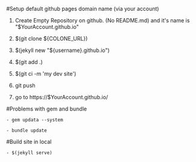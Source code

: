 
#Setup default github pages domain name (via your account)

1. Create Empty Repository on github. (No README.md) and it's name is "$YourAccount.github.io"

2. $(git clone ${COLONE_URL})

3. $(jekyll new "${username}.github.io")

4. $(git add .)

5. $(git ci -m 'my dev site')

6. git push

7. go to https://$YourAccount.github.io/


#Problems with gem and bundle

    - gem updata --system

    - bundle update

#Build site in local 

    - $(jekyll serve)
